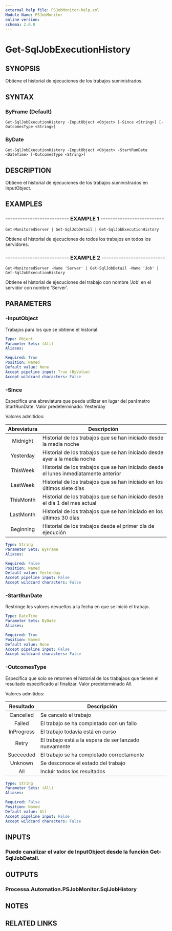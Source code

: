 ```yaml
---
external help file: PSJobMonitor-help.xml
Module Name: PSJobMonitor
online version: 
schema: 2.0.0
---
```


# Get-SqlJobExecutionHistory

## SYNOPSIS
Obtiene el historial de ejecuciones de los trabajos suministrados.

## SYNTAX

### ByFrame (Default)
```
Get-SqlJobExecutionHistory -InputObject <Object> [-Since <String>] [-OutcomesType <String>]
```

### ByDate
```
Get-SqlJobExecutionHistory -InputObject <Object> -StartRunDate <DateTime> [-OutcomesType <String>]
```

## DESCRIPTION
Obtiene el historial de ejecuciones de los trabajos suministrados en InputObject.

## EXAMPLES

### -------------------------- EXAMPLE 1 --------------------------
```
Get-MonitoredServer | Get-SqlJobDetail | Get-SqlJobExecutionHistory
```

Obtiene el historial de ejecuciones de todos los trabajos en todos los servidores.

### -------------------------- EXAMPLE 2 --------------------------
```
Get-MonitoredServer -Name 'Server' | Get-SqlJobDetail -Name 'Job' | Get-SqlJobExecutionHistory
```

Obtiene el historial de ejecuciones del trabajo con nombre 'Job' en el servidor con nombre 'Server'.

## PARAMETERS

### -InputObject
Trabajos para los que se obtiene el historial.

```yaml
Type: Object
Parameter Sets: (All)
Aliases: 

Required: True
Position: Named
Default value: None
Accept pipeline input: True (ByValue)
Accept wildcard characters: False
```

### -Since
Especifica una abreviatura que puede utilizar en lugar del parámetro StartRunDate.
Valor predeterminado: Yesterday

Valores admitidos:

| Abreviatura | Descripción |
|:-----:|-------------|
| Midnight | Historial de los trabajos que se han iniciado desde la media noche |
| Yesterday | Historial de los trabajos que se han iniciado desde ayer a la media noche |
| ThisWeek | Historial de los trabajos que se han iniciado desde el lunes inmediatamente anterior |
| LastWeek | Historial de los trabajos que se han iniciado en los últimos siete días |
| ThisMonth | Historial de los trabajos que se han iniciado desde el día 1 del mes actual |
| LastMonth | Historial de los trabajos que se han iniciado en los últimos 30 días |
| Beginning | Historial de los trabajos desde el primer día de ejecución |

```yaml
Type: String
Parameter Sets: ByFrame
Aliases: 

Required: False
Position: Named
Default value: Yesterday
Accept pipeline input: False
Accept wildcard characters: False
```

### -StartRunDate
Restringe los valores devueltos a la fecha en que se inició el trabajo.

```yaml
Type: DateTime
Parameter Sets: ByDate
Aliases: 

Required: True
Position: Named
Default value: None
Accept pipeline input: False
Accept wildcard characters: False
```

### -OutcomesType
Especifica que solo se retornen el historial de los trabajaos que tienen el resultado especificado al finalizar.
Valor predeterminado All.

Valores admitidos:

| Resultado | Descripción |
|:-----:|-------------|
| Cancelled | Se canceló el trabajo |
| Failed | El trabajo se ha completado con un fallo |
| InProgress | El trabajo todavía está en curso |
| Retry | El trabajo está a la espera de ser lanzado nuevamente |
| Succeeded | El trabajo se ha completado correctamente |
| Unknown | Se desconoce el estado del trabajo |
| All | Incluir todos los resultados |

```yaml
Type: String
Parameter Sets: (All)
Aliases: 

Required: False
Position: Named
Default value: All
Accept pipeline input: False
Accept wildcard characters: False
```

## INPUTS

### Puede canalizar el valor de InputObject desde la función Get-SqlJobDetail.

## OUTPUTS

### Processa.Automation.PSJobMonitor.SqlJobHistory

## NOTES

## RELATED LINKS

